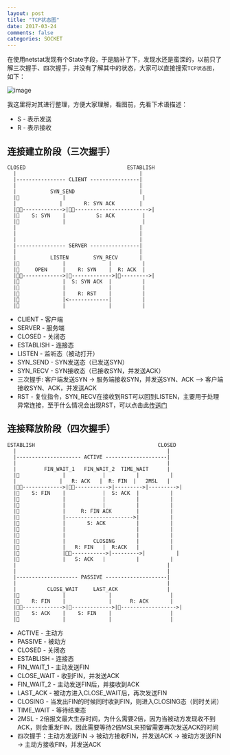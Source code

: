 ```yaml
---
layout: post
title: "TCP状态图"
date: 2017-03-24
comments: false
categories: SOCKET
---
```


在使用netstat发现有个State字段，于是脑补了下，发现水还是蛮深的，以前只了解三次握手、四次握手，并没有了解其中的状态，大家可以直接搜索`TCP状态图`，如下：

![image](http://www.cnitblog.com/images/cnitblog_com/wildon/544465b00200001s.png)

我这里将对其进行整理，方便大家理解，看图前，先看下术语描述：

* S - 表示发送
* R - 表示接收

## 连接建立阶段（三次握手）

```
CLOSED                                 ESTABLISH
  |                                        |
  |---------------- CLIENT ----------------|
  |                                        |
  |           SYN_SEND                     |
  |              |                         |
  |              |       R: SYN ACK        |
  |------------->|------------------------>|
  |    S: SYN    |          S: ACK         |
  |              |                         |
  |                                        |
  |                                        |
  |                                        |
  |---------------- SERVER ----------------|
  |                                        |
  |           LISTEN        SYN_RECV       |
  |              |              |          |
  |     OPEN     |    R: SYN    |  R: ACK  |
  |------------->|------------->|--------->|
  |              |  S: SYN ACK  |          |
  |              |              |          |
  |              |    R: RST    |          |
  |              |<-------------|          |
  |              |              |          |

```
* CLIENT - 客户端
* SERVER - 服务端
* CLOSED - 关闭态
* ESTABLISH - 连接态
* LISTEN - 监听态（被动打开）
* SYN_SEND - SYN发送态（已发送SYN）
* SYN_RECV - SYN接收态（已接收SYN，并发送ACK）
* 三次握手: 客户端发送SYN -> 服务端接收SYN，并发送SYN、ACK -->  客户端接收SYN、ACK，并发送ACK
* RST - 复位指令，SYN_RECV在接收到RST可以回到LISTEN，主要用于处理异常连接，至于什么情况会出现RST，可以点击此[传送门](https://my.oschina.net/costaxu/blog/127394)

## 连接释放阶段（四次握手）

```
ESTABLISH                                        CLOSED
  |                                                 |
  |--------------------- ACTIVE --------------------|
  |                                                 |
  |         FIN_WAIT_1   FIN_WAIT_2  TIME_WAIT      |
  |              |            |          |          |
  |              |   R: ACK   |  R: FIN  |   2MSL   |
  |------------->|----------->|--------->|--------->|
  |    S: FIN    |            |  S: ACK  |          |
  |              |            |          |          |
  |              |            |          |          |
  |              |     R: FIN ACK        |          |
  |              |---------------------->|          |
  |              |       S: ACK          |          |
  |              |                       |          |
  |              |                       |          |
  |              |         CLOSING       |          |
  |              |   R: FIN   |  R:ACK   |          |
  |              |----------->|--------->|          |
  |              |   S: ACK   |          |          |
  |                                                 |
  |                                                 |
  |-------------------- PASSIVE --------------------|
  |                                                 |
  |          CLOSE_WAIT     LAST_ACK                |
  |              |              |                   |
  |    R: FIN    |              |      R: ACK       |
  |------------->|------------->|------------------>|
  |    S: ACK    |    S: FIN    |                   |
  |              |              |                   |

```
* ACTIVE - 主动方
* PASSIVE - 被动方
* CLOSED - 关闭态
* ESTABLISH - 连接态
* FIN_WAIT_1 - 主动发送FIN
* CLOSE_WAIT - 收到FIN，并发送ACK
* FIN_WAIT_2 - 主动发送FIN后，并接收到ACK
* LAST_ACK - 被动方进入CLOSE_WAIT后，再次发送FIN
* CLOSING - 当发出FIN的时候同时收到FIN，则进入CLOSING态（同时关闭）
* TIME_WAIT - 等待结束态
* 2MSL - 2倍报文最大生存时间，为什么需要2倍，因为当被动方发现收不到ACK，则会重发FIN，因此需要等待2倍MSL来预留需要再次发送ACK的时间
* 四次握手：主动方发送FIN -> 被动方接收FIN，并发送ACK -> 被动方发送FIN -> 主动方接收FIN，并发送ACK 